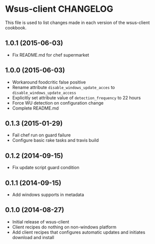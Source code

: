 Wsus-client CHANGELOG
==============
This file is used to list changes made in each version of the wsus-client cookbook.

1.0.1 (2015-06-03)
------------------
- Fix README.md for chef supermarket

1.0.0 (2015-06-03)
------------------
- Workaround foodcritic false positive
- Rename attribute `disable_windows_update_acces` to `disable_windows_update_access`
- Explicitly set attribute value of `detection_frequency` to 22 hours
- Force WU detection on configuration change
- Complete README.md

0.1.3 (2015-01-29)
------------------
- Fail chef run on guard failure
- Configure basic rake tasks and travis build

0.1.2 (2014-09-15)
------------------
-  Fix update script guard condition

0.1.1 (2014-09-15)
------------------
- Add windows supports in metadata

0.1.0 (2014-08-27)
------------------
- Initial release of wsus-client
- Client recipes do nothing on non-windows platform
- Add client recipes that configures automatic updates and initiates download and install
